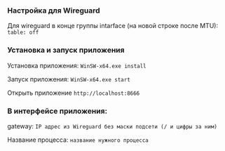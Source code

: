 ### Настройка для Wireguard

Для wireguard в конце группы intarface (на новой строке после MTU):
```table: off```

### Установка и запуск приложения

Установка приложения:
```WinSW-x64.exe install```


Запуск приложения:
```WinSW-x64.exe start```


Открыть приложение
```http://localhost:8666```


### В интерфейсе приложения:

gateway: `IP адрес из Wireguard без маски подсети (/ и цифры за ним)`

Название процесса: `название нужного процесса`
